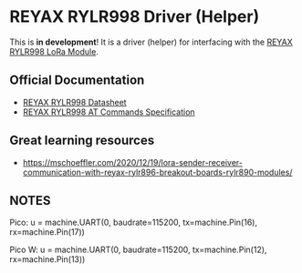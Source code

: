 # REYAX RYLR998 Driver (Helper)
This is **in development**! It is a driver (helper) for interfacing with the [REYAX RYLR998 LoRa Module](https://reyax.com/products/RYLR998).

## Official Documentation
- [REYAX RYLR998 Datasheet](https://github.com/TimHanewich/MicroPython-Collection/releases/download/3/RYLR998_EN.pdf)
- [REYAX RYLR998 AT Commands Specification](https://github.com/TimHanewich/MicroPython-Collection/releases/download/2/LoRa_AT_Command_RYLR998_RYLR498_EN.pdf)

## Great learning resources
- https://mschoeffler.com/2020/12/19/lora-sender-receiver-communication-with-reyax-rylr896-breakout-boards-rylr890-modules/






## NOTES
Pico:
u = machine.UART(0, baudrate=115200, tx=machine.Pin(16), rx=machine.Pin(17))

Pico W:
u = machine.UART(0, baudrate=115200, tx=machine.Pin(12), rx=machine.Pin(13))
